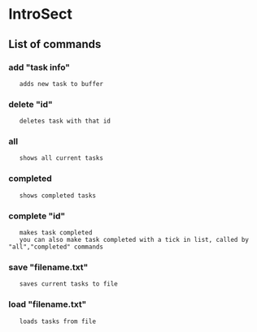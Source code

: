 # IntroSect
##   List of commands
###    add "task info"
       adds new task to buffer
###    delete "id"
       deletes task with that id
###    all 
       shows all current tasks
###    completed
       shows completed tasks
###    complete "id"
       makes task completed
       you can also make task completed with a tick in list, called by "all","completed" commands
###    save "filename.txt"
       saves current tasks to file
###    load "filename.txt"
       loads tasks from file
